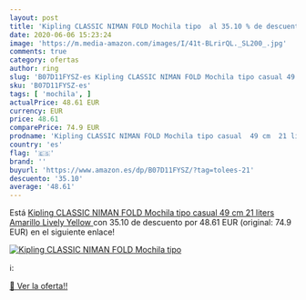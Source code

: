 ```yaml
---
layout: post
title: 'Kipling CLASSIC NIMAN FOLD Mochila tipo  al 35.10 % de descuento'
date: 2020-06-06 15:23:24
image: 'https://m.media-amazon.com/images/I/41t-BLrirQL._SL200_.jpg'
comments: true
category: ofertas
author: ring
slug: 'B07D11FYSZ-es Kipling CLASSIC NIMAN FOLD Mochila tipo casual 49 cm 21...'
sku: 'B07D11FYSZ-es'
tags: [ 'mochila', ]
actualPrice: 48.61 EUR
currency: EUR
price: 48.61
comparePrice: 74.9 EUR
prodname: 'Kipling CLASSIC NIMAN FOLD Mochila tipo casual  49 cm  21 liters  Amarillo  Lively Yellow '
country: 'es'
flag: '🇪🇸'
brand: ''
buyurl: 'https://www.amazon.es/dp/B07D11FYSZ/?tag=tolees-21'
descuento: '35.10'
average: '48.61'
---
```


Está [Kipling CLASSIC NIMAN FOLD Mochila tipo casual  49 cm  21 liters  Amarillo  Lively Yellow ](https://www.amazon.es/dp/B07D11FYSZ/?tag=tolees-21) con 35.10 de descuento por 48.61 EUR (original: 74.9 EUR) en el siguiente enlace!

[![Kipling CLASSIC NIMAN FOLD Mochila tipo ](https://m.media-amazon.com/images/I/41t-BLrirQL._SL200_.jpg)](https://www.amazon.es/dp/B07D11FYSZ/?tag=tolees-21)

ℹ️:


[🛒 Ver la oferta!!](https://www.amazon.es/dp/B07D11FYSZ/?tag=tolees-21)

